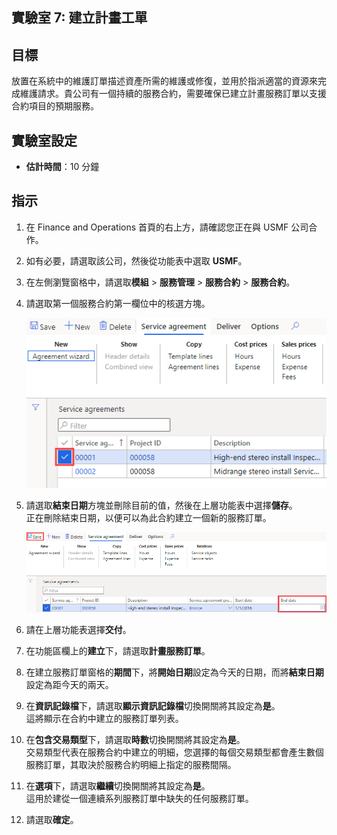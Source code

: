 ﻿---
lab:
    title: '實驗室 7：建立計畫工單'
    module: '模組 1：學習 Microsoft Dynamics 365 Supply Chain Management 的基礎知識'
---

## 實驗室 7: 建立計畫工單

## 目標

放置在系統中的維護訂單描述資產所需的維護或修復，並用於指派適當的資源來完成維護請求。貴公司有一個持續的服務合約，需要確保已建立計畫服務訂單以支援合約項目的預期服務。

## 實驗室設定

   - **估計時間**：10 分鐘

## 指示

1. 在 Finance and Operations 首頁的右上方，請確認您正在與 USMF 公司合作。

1. 如有必要，請選取該公司，然後從功能表中選取 **USMF**。

1. 在左側瀏覽窗格中，請選取**模組** > **服務管理** > **服務合約** > **服務合約**。

1. 請選取第一個服務合約第一欄位中的核選方塊。

    ![已選取服務合約的畫面影像](./media/lp1-m5-select-service-agreement.png)

1. 請選取**結束日期**方塊並刪除目前的值，然後在上層功能表中選擇**儲存**。  
 正在刪除結束日期，以便可以為此合約建立一個新的服務訂單。

    ![畫面影像正在顯示空的結束日期資料儲存格和醒目提示儲存選項](./media/lp1-m5-update-date-save-service-agreement.png)

1. 請在上層功能表選擇**交付**。

1. 在功能區欄上的**建立**下，請選取**計畫服務訂單**。

1. 在建立服務訂單窗格的**期間**下，將**開始日期**設定為今天的日期，而將**結束日期**設定為距今天的兩天。

1. 在**資訊記錄檔**下，請選取**顯示資訊記錄檔**切換開關將其設定為**是**。  
這將顯示在合約中建立的服務訂單列表。

1. 在**包含交易類型**下，請選取**時數**切換開關將其設定為**是**。  
交易類型代表在服務合約中建立的明細，您選擇的每個交易類型都會產生數個服務訂單，其取決於服務合約明細上指定的服務間隔。

1. 在**選項**下，請選取**繼續**切換開關將其設定為**是**。  
這用於建從一個連續系列服務訂單中缺失的任何服務訂單。

1. 請選取**確定**。
